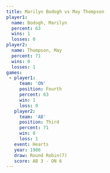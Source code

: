 ```yaml
---
title: Marilyn Bodogh vs May Thompson
player1:               
  name: Bodogh, Marilyn
  percent: 63          
  wins: 1              
  losses: 0            
player2:               
  name: Thompson, May  
  percent: 71          
  wins: 0              
  losses: 1            
games:
 - player1:          
     team: 'ON'      
     position: Fourth
     percent: 63     
     win: 1          
     loss: 0         
   player2:         
     team: 'AB'     
     position: Third
     percent: 71    
     win: 0         
     loss: 1        
   event: Hearts       
   year: 1986          
   draw: Round Robin(7)
   score: AB 3 - ON 6  
---
```

